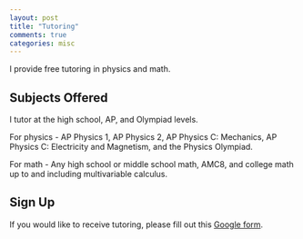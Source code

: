 ```yaml
---
layout: post
title: "Tutoring"
comments: true
categories: misc
---
```


I provide free tutoring in physics and math. 

## Subjects Offered
I tutor at the high school, AP, and Olympiad levels.

For physics - AP Physics 1, AP Physics 2, AP Physics C: Mechanics, AP Physics C: Electricity and Magnetism, and the Physics Olympiad.

For math - Any high school or middle school math, AMC8, and college math up to and including multivariable calculus.

## Sign Up
If you would like to receive tutoring, please fill out this [Google form](https://forms.gle/MS47k5ck8Eykjwk97).
